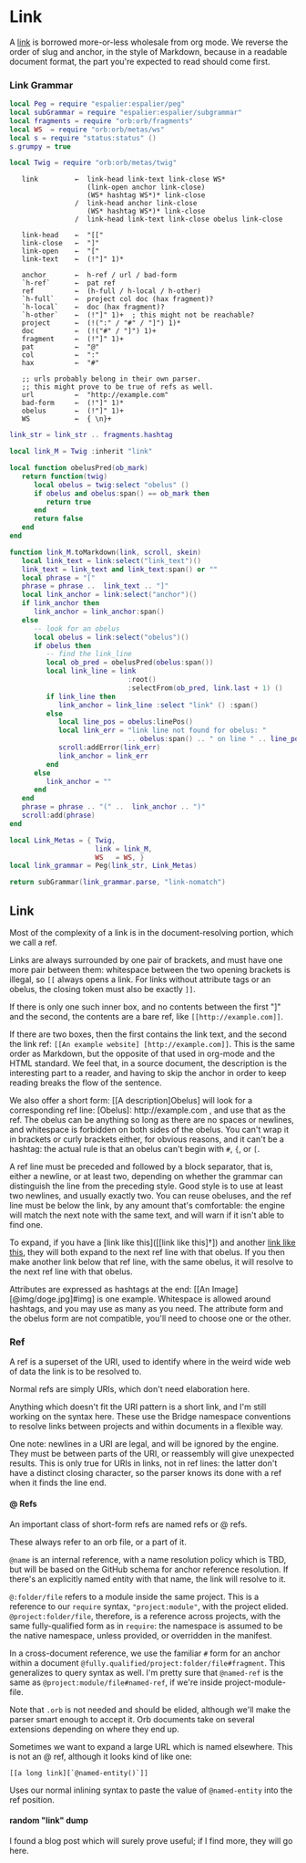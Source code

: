 # Link


  A [link](httk://this.page) is borrowed more\-or\-less wholesale from org
mode\.  We reverse the order of slug and anchor, in the style of Markdown,
because in a readable document format, the part you're expected to read should
come first\.


### Link Grammar

```lua
local Peg = require "espalier:espalier/peg"
local subGrammar = require "espalier:espalier/subgrammar"
local fragments = require "orb:orb/fragments"
local WS  = require "orb:orb/metas/ws"
local s = require "status:status" ()
s.grumpy = true

local Twig = require "orb:orb/metas/twig"
```

```peg
   link         ←  link-head link-text link-close WS*
                   (link-open anchor link-close)
                   (WS* hashtag WS*)* link-close
                /  link-head anchor link-close
                   (WS* hashtag WS*)* link-close
                /  link-head link-text link-close obelus link-close

   link-head    ←  "[["
   link-close   ←  "]"
   link-open    ←  "["
   link-text    ←  (!"]" 1)*

   anchor       ←  h-ref / url / bad-form
   `h-ref`      ←  pat ref
   ref          ←  (h-full / h-local / h-other)
   `h-full`     ←  project col doc (hax fragment)?
   `h-local`    ←  doc (hax fragment)?
   `h-other`    ←  (!"]" 1)+  ; this might not be reachable?
   project      ←  (!(":" / "#" / "]") 1)*
   doc          ←  (!("#" / "]") 1)+
   fragment     ←  (!"]" 1)+
   pat          ←  "@"
   col          ←  ":"
   hax          ←  "#"

   ;; urls probably belong in their own parser.
   ;; this might prove to be true of refs as well.
   url          ←  "http://example.com"
   bad-form     ←  (!"]" 1)*
   obelus       ←  (!"]" 1)+
   WS           ←  { \n}+
```

```lua
link_str = link_str .. fragments.hashtag

local link_M = Twig :inherit "link"
```

```lua
local function obelusPred(ob_mark)
   return function(twig)
      local obelus = twig:select "obelus" ()
      if obelus and obelus:span() == ob_mark then
         return true
      end
      return false
   end
end

function link_M.toMarkdown(link, scroll, skein)
   local link_text = link:select("link_text")()
   link_text = link_text and link_text:span() or ""
   local phrase = "["
   phrase = phrase ..  link_text .. "]"
   local link_anchor = link:select("anchor")()
   if link_anchor then
      link_anchor = link_anchor:span()
   else
      -- look for an obelus
      local obelus = link:select("obelus")()
      if obelus then
         -- find the link_line
         local ob_pred = obelusPred(obelus:span())
         local link_line = link
                             :root()
                             :selectFrom(ob_pred, link.last + 1) ()
         if link_line then
            link_anchor = link_line :select "link" () :span()
         else
            local line_pos = obelus:linePos()
            local link_err = "link line not found for obelus: "
                             .. obelus:span() .. " on line " .. line_pos
            scroll:addError(link_err)
            link_anchor = link_err
         end
      else
         link_anchor = ""
      end
   end
   phrase = phrase .. "(" ..  link_anchor .. ")"
   scroll:add(phrase)
end
```

```lua
local Link_Metas = { Twig,
                     link = link_M,
                     WS   = WS, }
local link_grammar = Peg(link_str, Link_Metas)
```

```lua
return subGrammar(link_grammar.parse, "link-nomatch")
```


## Link

Most of the complexity of a link is in the document\-resolving portion, which
we call a ref\.

Links are always surrounded by one pair of brackets, and must have one more
pair between them: whitespace between the two opening brackets is
illegal, so `[[` always opens a link\.  For links without attribute tags or an
obelus, the closing token must also be exactly `]]`\.

If there is only one such inner box, and no contents between the first "\]" and
the second, the contents are a bare ref, like `[[http://example.com]]`\.

If there are two boxes, then the first contains the link text, and the second
the link ref: `[[An example website] [http://example.com]]`\.  This is the same
order as Markdown, but the opposite of that used in org\-mode and the HTML
standard\.  We feel that, in a source document, the description is the
interesting part to a reader, and having to skip the anchor in order to keep
reading breaks the flow of the sentence\.

We also offer a short form: 
\[\[A description\]Obelus\]
 will look for a
corresponding ref line: 
\[Obelus\]: http://example\.com
, and use that as the
ref\.  The obelus can be anything so long as there are no spaces or newlines,
and whitespace is forbidden on both sides of the obelus\.  You can't wrap it
in brackets or curly brackets either, for obvious reasons, and it can't be a
hashtag: the actual rule is that an obelus can't begin with `#`, `{`, or `[`\.

A ref line must be preceded and followed by a block separator, that is, either
a newline, or at least two, depending on whether the grammar can distinguish
the line from the preceding style\.  Good style is to use at least two
newlines, and usually exactly two\.  You can reuse obeluses, and the ref line
must be below the link, by any amount that's comfortable: the engine will
match the next note with the same text, and will warn if it isn't able to find
one\.

To expand, if you have a [link like this]([[link like this]†]) and another [link like this](https://example.com/both-links-resolve-to-this),
they will both expand to the next ref line with that obelus\.  If you then
make another link below that ref line, with the same obelus, it will resolve
to the next ref line with that obelus\.

Attributes are expressed as hashtags at the end: 
\[\[An Image\]
\[@img/doge\.jpg\]\#img\]
 is one example\.  Whitespace is allowed around hashtags,
and you may use as many as you need\.  The attribute form and the obelus form
are not compatible, you'll need to choose one or the other\.


### Ref

  A ref is a superset of the URI, used to identify where in the weird wide web
of data the link is to be resolved to\.

Normal refs are simply URIs, which don't need elaboration here\.

Anything which doesn't fit the URI pattern is a short link, and I'm still
working on the syntax here\.  These use the Bridge namespace conventions to
resolve links between projects and within documents in a flexible way\.

One note: newlines in a URI are legal, and will be ignored by the engine\.
They must be between parts of the URI, or reassembly will give unexpected
results\.  This is only true for URIs in links, not in ref lines: the latter
don't have a distinct closing character, so the parser knows its done with a
ref when it finds the line end\.


#### @ Refs

An important class of short\-form refs are named refs or @ refs\.

These always refer to an orb file, or a part of it\.

`@name` is an internal reference, with a name resolution policy which is TBD,
but will be based on the GitHub schema for anchor reference resolution\.  If
there's an explicitly named entity with that name, the link will resolve to it\.

`@:folder/file` refers to a module inside the same project\.  This is a
reference to our `require` syntax, `"project:module"`, with the project
elided\.  `@project:folder/file`, therefore, is a reference across projects,
with the same fully\-qualified form as in `require`: the namespace is assumed
to be the native namespace, unless provided, or overridden in the manifest\.

In a cross\-document reference, we use the familiar `#` form for an anchor
within a document `@fully.qualified/project:folder/file#fragment`\.  This
generalizes to query syntax as well\.  I'm pretty sure that `@named-ref` is the
same as `@project:module/file#named-ref`, if we're inside project\-module\-file\.

Note that `.orb` is not needed and should be elided, although we'll make the
parser smart enough to accept it\.  Orb documents take on several extensions
depending on where they end up\.

Sometimes we want to expand a large URL which is named elsewhere\.  This is
not an @ ref, although it looks kind of like one:

```orb
[[a long link][`@named-entity()`]]
```

Uses our normal inlining syntax to paste the value of `@named-entity` into the
ref position\.


#### random "link" dump

  I found a blog post which will surely prove useful; if I find more, they
will go here\.

[](https://www.fpcomplete.com/blog/pains-path-parsing/)
